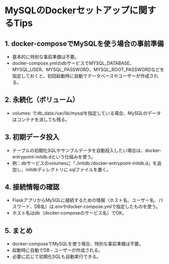 # MySQLのDockerセットアップに関するTips

## 1. docker-composeでMySQLを使う場合の事前準備
- 基本的に特別な事前準備は不要。
- docker-compose.ymlのdbサービスでMYSQL_DATABASE、MYSQL_USER、MYSQL_PASSWORD、MYSQL_ROOT_PASSWORDなどを指定しておくと、初回起動時に自動でデータベースやユーザーが作成される。

## 2. 永続化（ボリューム）
- volumes: でdb_data:/var/lib/mysqlを指定している場合、MySQLのデータはコンテナを消しても残る。

## 3. 初期データ投入
- テーブルの初期化SQLやサンプルデータを自動投入したい場合は、docker-entrypoint-initdb.dという仕組みを使う。
- 例：dbサービスのvolumesに「./initdb:/docker-entrypoint-initdb.d」を追加し、initdbディレクトリに.sqlファイルを置く。

## 4. 接続情報の確認
- FlaskアプリからMySQLに接続するための情報（ホスト名、ユーザー名、パスワード、DB名）は.envやdocker-compose.ymlで指定したものを使う。
- ホスト名はdb（docker-composeのサービス名）でOK。

## 5. まとめ
- docker-composeでMySQLを使う場合、特別な事前準備は不要。
- 起動時に自動でDB・ユーザーが作成される。
- 必要に応じて初期化SQLも自動実行できる。 